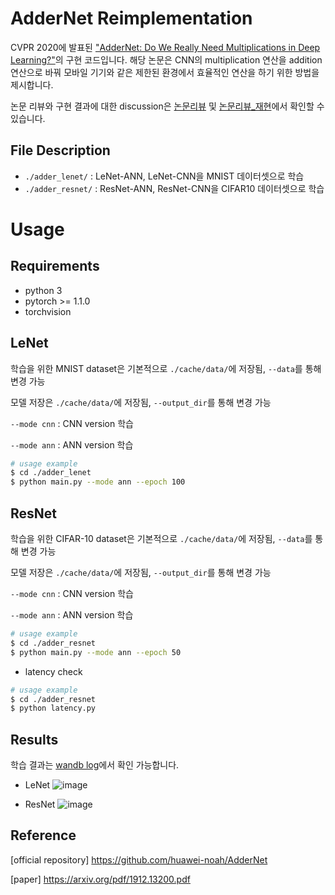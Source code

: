 # AdderNet Reimplementation

CVPR 2020에 발표된 ["AdderNet: Do We Really Need Multiplications in Deep Learning?"](https://arxiv.org/abs/1912.13200)의 구현 코드입니다.
해당 논문은 CNN의 multiplication 연산을 addition 연산으로 바꿔 모바일 기기와 같은 제한된 환경에서 효율적인 연산을 하기 위한 방법을 제시합니다.

논문 리뷰와 구현 결과에 대한 discussion은 [논문리뷰](./slides/AdderNet_review.pdf) 및 [논문리뷰_재현](./slides/AdderNet_final.pdf)에서 확인할 수 있습니다.

## File Description
- `./adder_lenet/` : LeNet-ANN, LeNet-CNN을 MNIST 데이터셋으로 학습
- `./adder_resnet/` : ResNet-ANN, ResNet-CNN을 CIFAR10 데이터셋으로 학습

# Usage
## Requirements
- python 3
- pytorch >= 1.1.0
- torchvision

## LeNet
학습을 위한 MNIST dataset은 기본적으로 `./cache/data/`에 저장됨, `--data`를 통해 변경 가능

모델 저장은 `./cache/data/`에 저장됨, `--output_dir`를 통해 변경 가능

`--mode cnn` : CNN version 학습

`--mode ann` : ANN version 학습

```bash
# usage example
$ cd ./adder_lenet
$ python main.py --mode ann --epoch 100
```

## ResNet
학습을 위한 CIFAR-10 dataset은 기본적으로 `./cache/data/`에 저장됨, `--data`를 통해 변경 가능

모델 저장은 `./cache/data/`에 저장됨, `--output_dir`를 통해 변경 가능

`--mode cnn` : CNN version 학습

`--mode ann` : ANN version 학습


```bash
# usage example
$ cd ./adder_resnet
$ python main.py --mode ann --epoch 50
```

- latency check
```bash
# usage example
$ cd ./adder_resnet
$ python latency.py
```

## Results
학습 결과는 [wandb log](https://wandb.ai/kwonrince/Addernet/overview?workspace=user-kwonrince)에서 확인 가능합니다.
- LeNet
![image](https://user-images.githubusercontent.com/72617445/233326795-606d378b-073b-4725-85be-241220656ba3.png)

- ResNet
![image](https://user-images.githubusercontent.com/72617445/233326984-c336b7e9-7e83-4b91-bf3b-5dfa761d6912.png)

## Reference
[official repository] https://github.com/huawei-noah/AdderNet

[paper] https://arxiv.org/pdf/1912.13200.pdf

